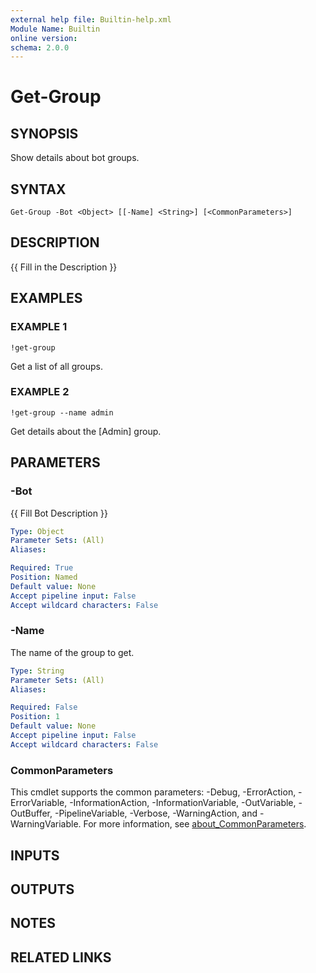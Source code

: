 ```yaml
---
external help file: Builtin-help.xml
Module Name: Builtin
online version:
schema: 2.0.0
---
```


# Get-Group

## SYNOPSIS
Show details about bot groups.

## SYNTAX

```
Get-Group -Bot <Object> [[-Name] <String>] [<CommonParameters>]
```

## DESCRIPTION
{{ Fill in the Description }}

## EXAMPLES

### EXAMPLE 1
```
!get-group
```

Get a list of all groups.

### EXAMPLE 2
```
!get-group --name admin
```

Get details about the \[Admin\] group.

## PARAMETERS

### -Bot
{{ Fill Bot Description }}

```yaml
Type: Object
Parameter Sets: (All)
Aliases:

Required: True
Position: Named
Default value: None
Accept pipeline input: False
Accept wildcard characters: False
```

### -Name
The name of the group to get.

```yaml
Type: String
Parameter Sets: (All)
Aliases:

Required: False
Position: 1
Default value: None
Accept pipeline input: False
Accept wildcard characters: False
```

### CommonParameters
This cmdlet supports the common parameters: -Debug, -ErrorAction, -ErrorVariable, -InformationAction, -InformationVariable, -OutVariable, -OutBuffer, -PipelineVariable, -Verbose, -WarningAction, and -WarningVariable. For more information, see [about_CommonParameters](http://go.microsoft.com/fwlink/?LinkID=113216).

## INPUTS

## OUTPUTS

## NOTES

## RELATED LINKS
